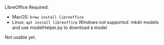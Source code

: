 LibreOffice Required:
- MacOS: `brew install libreoffice`
- Linux: `apt install libreoffice`
*Windows not supported.*
mkdir models and use modelHelper.py to download a model

Not usable yet.
